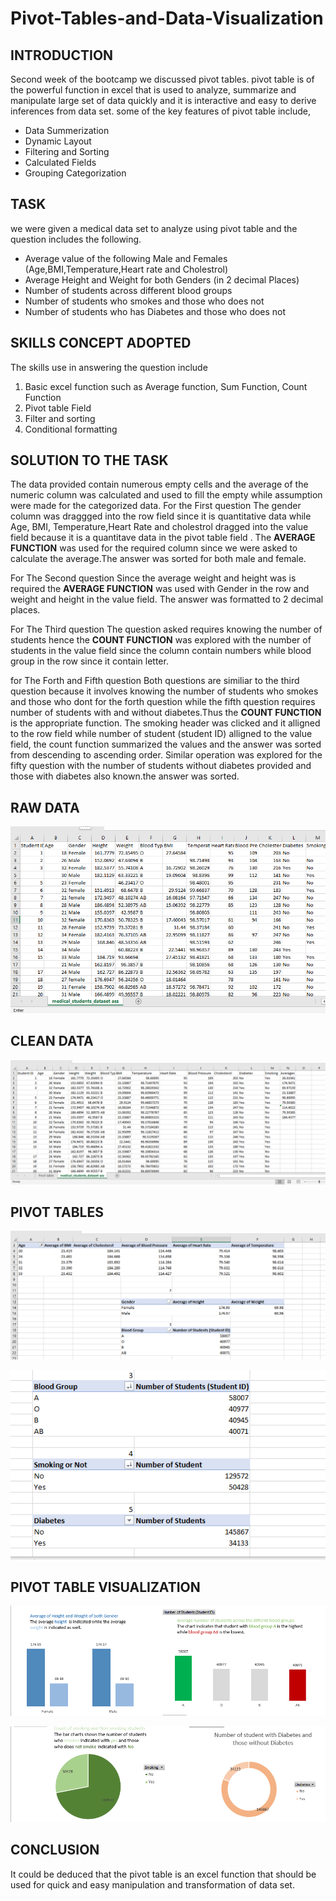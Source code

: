 # Pivot-Tables-and-Data-Visualization

## INTRODUCTION

Second week of the bootcamp we discussed pivot tables.
pivot table is of the powerful function in excel that is used to analyze, summarize and manipulate large set of data quickly and it is interactive and easy to derive inferences from data set. some of the key features of pivot table include,
-  Data Summerization
-  Dynamic Layout
-  Filtering and Sorting
-  Calculated Fields
-  Grouping Categorization
## TASK

we were given a medical data set to analyze using pivot table and the question includes the following.
- Average value of the following Male and Females (Age,BMI,Temperature,Heart rate and Cholestrol)
- Average Height and Weight for both Genders (in 2 decimal Places)
- Number of students across different blood groups
- Number of students who smokes and those who does not
- Number of students who has Diabetes and those who does not

## SKILLS CONCEPT ADOPTED
 
  The skills use in answering the question include
  1. Basic excel function such as Average function, Sum Function, Count Function
  2. Pivot table Field
  3. Filter and sorting
  4. Conditional formatting
     
 ## SOLUTION TO THE TASK
 
 The data provided contain numerous empty cells and the average of the numeric column was calculated and used to fill the empty while assumption were made for the categorized data.
For the First question
The gender column was draggged into the row field since it is quantitative data while Age, BMI, Temperature,Heart Rate and cholestrol dragged into the value field because it is a quantitave data in the pivot table field . The **AVERAGE FUNCTION** was used for the required column since we were asked to calculate the average.The answer was sorted for both male and female.

For The Second question
Since the average weight and height was is required the **AVERAGE FUNCTION** was used with Gender in the row and weight and height in the value field. The answer was formatted to 2 decimal places.

For The Third question
The question asked requires knowing the number of students hence the **COUNT FUNCTION** was explored with the number of students in the value field since the column contain numbers while blood group in the row since it contain letter.

for The Forth and Fifth question
Both questions are similiar to the third question because it involves knowing the number of students who smokes and those who dont for the forth question while the fifth question requires number of students with and without diabetes.Thus the **COUNT FUNCTION** is the appropriate function.
The smoking header was clicked and it alligned to the row field while number of student (student ID) alligned to the value field, the count function summarized the values and the answer was sorted from descending to ascending order.
Similar operation was explored for the fifty question with the number of students without diabetes provided and those with diabetes also known.the answer was sorted. 

## RAW DATA
![](raw.png)


## CLEAN DATA
![](Cleaned.png)

## PIVOT TABLES
![](cleaned1.png)

![](cleaned2.png)

## PIVOT TABLE VISUALIZATION
![](cleaned3.png)

![](cleaned4.png)

## CONCLUSION
It could be deduced that the pivot table is an excel function that should be used for quick and easy manipulation and transformation of data set.

 
